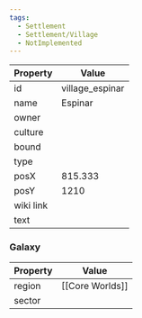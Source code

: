 ```yaml
---
tags:
  - Settlement
  - Settlement/Village
  - NotImplemented
---
```


| Property  | Value           |
| --------- | --------------- |
| id        | village_espinar |
| name      | Espinar         |
| owner     |                 |
| culture   |                 |
| bound     |                 |
| type      |                 |
| posX      | 815.333         |
| posY      | 1210            |
| wiki link |                 |
| text      |                 |

### Galaxy
| Property | Value           |
| -------- | --------------- |
| region   | [[Core Worlds]] |
| sector   |                 |
